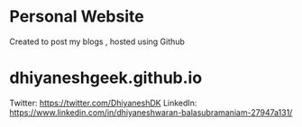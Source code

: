 # Personal Website

Created to post my blogs , hosted using Github
# dhiyaneshgeek.github.io

Twitter: https://twitter.com/DhiyaneshDK
LinkedIn: https://www.linkedin.com/in/dhiyaneshwaran-balasubramaniam-27947a131/
